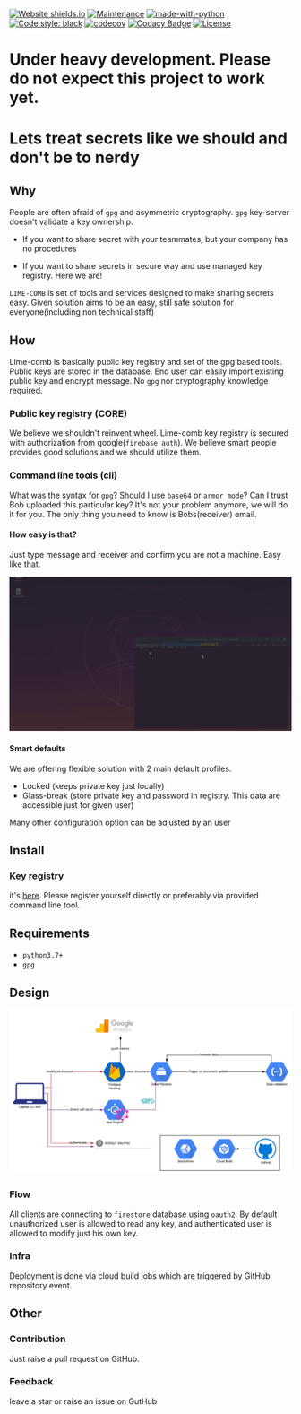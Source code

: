[![Website shields.io](https://img.shields.io/website-up-down-green-red/http/shields.io.svg)](https://lime-comb.web.app/)
[![Maintenance](https://img.shields.io/badge/Maintained%3F-yes-green.svg)](https://GitHub.com/Naereen/StrapDown.js/graphs/commit-activity)
[![made-with-python](https://img.shields.io/badge/Made%20with-Python-1f425f.svg)](https://www.python.org/)
[![Code style: black](https://img.shields.io/badge/code%20style-black-000000.svg)](https://github.com/psf/black)
[![codecov](https://codecov.io/gh/n0npax/lime-comb/branch/master/graph/badge.svg)](https://codecov.io/gh/n0npax/lime-comb)
[![Codacy Badge](https://api.codacy.com/project/badge/Grade/f46eccc192ce4347b7a6596175c960ee)](https://www.codacy.com/manual/n0npax/lime-comb?utm_source=github.com&utm_medium=referral&utm_content=n0npax/lime-comb&utm_campaign=Badge_Grade)
[![License](https://img.shields.io/:license-mit-blue.svg)](https://badges.mit-license.org)

# Under heavy development. Please do not expect this project to work yet.

# Lets treat secrets like we should and don't be to nerdy

## Why

People are often afraid of `gpg` and asymmetric cryptography.
`gpg` key-server doesn't validate a key ownership.

- If you want to share secret with your teammates,
  but your company has no procedures

- If you want to share secrets in secure way and use managed key registry.
  Here we are!

`LIME-COMB` is set of tools and services designed to make sharing secrets easy.
Given solution aims to be an easy,
still safe solution for everyone(including non technical staff)

## How

Lime-comb is basically public key registry and set of the gpg based tools.
Public keys are stored in the database.
End user can easily import existing public key and encrypt message.
No `gpg` nor cryptography knowledge required.

### Public key registry (CORE)

We believe we shouldn't reinvent wheel.
Lime-comb key registry is secured with authorization from google(`firebase auth`).
We believe smart people provides good solutions and we should utilize them.

### Command line tools (cli)

What was the syntax for `gpg`? Should I use `base64` or `armor mode`?
Can I trust Bob uploaded this particular key?
It's not your problem anymore, we will do it for you.
The only thing you need to know is Bobs(receiver) email.

#### How easy is that?

Just type message and receiver and confirm you are not a machine. Easy like that.

![demo](https://github.com/n0npax/lime-comb/blob/master/images/lime-comb-animation.gif)

#### Smart defaults

We are offering flexible solution with 2 main default profiles.

- Locked (keeps private key just locally)
- Glass-break (store private key and password in registry. This data are accessible just for given user)

Many other configuration option can be adjusted by an user

## Install

### Key registry

it's [here](https://lime-comb.web.app/).
Please register yourself directly or preferably via provided command line tool.

## Requirements

- `python3.7+`
- `gpg`

## Design

![Design diagram](https://github.com/n0npax/lime-comb/blob/master/images/arch_diagram.svg)

### Flow

All clients are connecting to `firestore` database using `oauth2`.
By default unauthorized user is allowed to read any key,
and authenticated user is allowed to modify just his own key.

### Infra

Deployment is done via cloud build jobs which are triggered
by GitHub repository event.

## Other

### Contribution

Just raise a pull request on GitHub.

### Feedback

leave a star or raise an issue on GutHub
